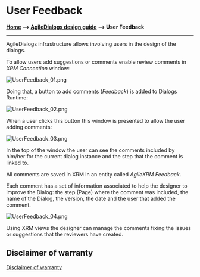 # User Feedback

**[Home](/) --> [AgileDialogs design guide](/guides/AgileDialogs-DesignGuide.md) --> User Feedback**

---

AgileDialogs infrastructure allows involving users in the design of the dialogs.

To allow users add suggestions or comments enable review comments in *XRM
Connection* window:

![UserFeedback_01.png](../media/AgileDialogsDesignGuide/UserFeedback_01.png)

Doing that, a button to add comments (*Feedback*) is added to Dialogs Runtime:

![UserFeedback_02.png](../media/AgileDialogsDesignGuide/UserFeedback_02.png)

When a user clicks this button this window is presented to allow the user adding
comments:

![UserFeedback_03.png](../media/AgileDialogsDesignGuide/UserFeedback_03.png)

In the top of the window the user can see the comments included by him/her for
the current dialog instance and the step that the comment is linked to.

All comments are saved in XRM in an entity called *AgileXRM Feedback*.

Each comment has a set of information associated to help the designer to improve
the Dialog: the step (Page) where the comment was included, the name of the
Dialog, the version, the date and the user that added the comment.

![UserFeedback_04.png](../media/AgileDialogsDesignGuide/UserFeedback_04.png)

Using XRM views the designer can manage the comments fixing the issues or
suggestions that the reviewers have created.

## Disclaimer of warranty

[Disclaimer of warranty](DisclaimerOfWarranty.md)
